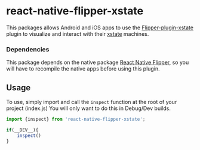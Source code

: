 # react-native-flipper-xstate

This packages allows Android and iOS apps to use the   [Flipper-plugin-xstate](https://github.com/cpetzel/flipper-plugin-xstate) plugin to visualize and interact with their [xstate](https://xstate.js.org/docs/) machines.

### Dependencies

This package depends on the native package [React Native Flipper](https://github.com/facebook/flipper/tree/main/react-native/react-native-flipper), so you will have to recompile the native apps before using this plugin. 

## Usage

To use, simply import and call the `inspect` function at the root of your project (index.js) You will only want to do this in Debug/Dev builds.

```js
import {inspect} from 'react-native-flipper-xstate';

if(__DEV__){
    inspect()
}
```